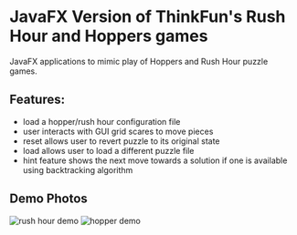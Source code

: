 # JavaFX Version of ThinkFun's Rush Hour and Hoppers games
JavaFX applications to mimic play of Hoppers and Rush Hour puzzle games.  

## Features:
- load a hopper/rush hour configuration file
- user interacts with GUI grid scares to move pieces
- reset allows user to revert puzzle to its original state
- load allows user to load a different puzzle file
- hint feature shows the next move towards a solution if one is available using backtracking algorithm

## Demo Photos
![rush hour demo](https://github.com/kilianjj/JavaFX_PuzzleGames/blob/main/JamDemo.png)
![hopper demo](https://github.com/kilianjj/JavaFX_PuzzleGames/blob/main/HopperDemo.png)
